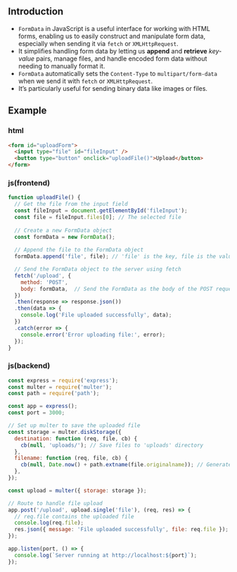 ## Introduction
- `FormData` in JavaScript is a useful interface for working with HTML forms, enabling us to easily construct and manipulate form data, especially when sending it via `fetch` or `XMLHttpRequest`.
- It simplifies handling form data by letting us **append** and **retrieve** *key-value* pairs, manage files, and handle encoded form data without needing to manually format it.
- `FormData` automatically sets the `Content-Type` to `multipart/form-data` when we send it with `fetch` or `XMLHttpRequest`.
- It’s particularly useful for sending binary data like images or files.

## Example
### html
```html
<form id="uploadForm">
  <input type="file" id="fileInput" />
  <button type="button" onclick="uploadFile()">Upload</button>
</form>
```

### js(frontend)
```js
function uploadFile() {
  // Get the file from the input field
  const fileInput = document.getElementById('fileInput');
  const file = fileInput.files[0]; // The selected file
  
  // Create a new FormData object
  const formData = new FormData();
  
  // Append the file to the FormData object
  formData.append('file', file); // 'file' is the key, file is the value

  // Send the FormData object to the server using fetch
  fetch('/upload', {
    method: 'POST',
    body: formData,  // Send the FormData as the body of the POST request
  })
  .then(response => response.json())
  .then(data => {
    console.log('File uploaded successfully', data);
  })
  .catch(error => {
    console.error('Error uploading file:', error);
  });
}
```
### js(backend)

```js
const express = require('express');
const multer = require('multer');
const path = require('path');

const app = express();
const port = 3000;

// Set up multer to save the uploaded file
const storage = multer.diskStorage({
  destination: function (req, file, cb) {
    cb(null, 'uploads/'); // Save files to 'uploads' directory
  },
  filename: function (req, file, cb) {
    cb(null, Date.now() + path.extname(file.originalname)); // Generate a unique filename
  },
});

const upload = multer({ storage: storage });

// Route to handle file upload
app.post('/upload', upload.single('file'), (req, res) => {
  // req.file contains the uploaded file
  console.log(req.file);
  res.json({ message: 'File uploaded successfully', file: req.file });
});

app.listen(port, () => {
  console.log(`Server running at http://localhost:${port}`);
});

```